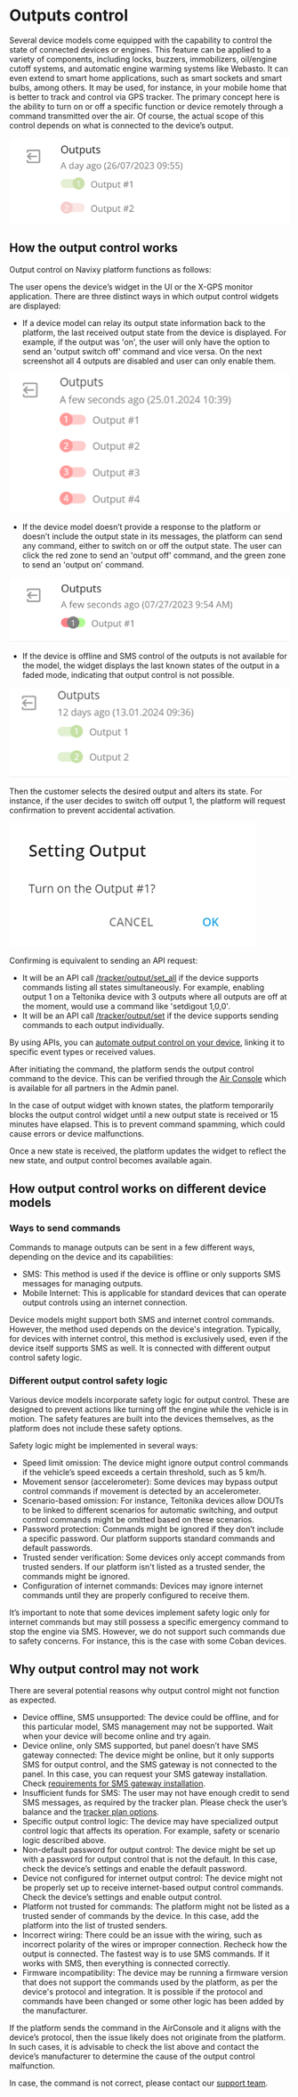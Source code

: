 # Outputs control

Several device models come equipped with the capability to control the state of connected devices or engines. This feature can be applied to a variety of components, including locks, buzzers, immobilizers, oil/engine cutoff systems, and automatic engine warming systems like Webasto. It can even extend to smart home applications, such as smart sockets and smart bulbs, among others. It may be used, for instance, in your mobile home that is better to track and control via GPS tracker. The primary concept here is the ability to turn on or off a specific function or device remotely through a command transmitted over the air. Of course, the actual scope of this control depends on what is connected to the device’s output.

![Output control widget example](../../expert-center/faq-and-troubleshooting/gps-devices/attachments/imagen-20230727-155729.png)

## How the output control works

Output control on Navixy platform functions as follows:

The user opens the device’s widget in the UI or the X-GPS monitor application. There are three distinct ways in which output control widgets are displayed:

* If a device model can relay its output state information back to the platform, the last received output state from the device is displayed. For example, if the output was 'on', the user will only have the option to send an 'output switch off' command and vice versa. On the next screenshot all 4 outputs are disabled and user can only enable them.

![How output control works with online device and known states](../../expert-center/faq-and-troubleshooting/gps-devices/attachments/image-20240125-094039.png)

* If the device model doesn’t provide a response to the platform or doesn’t include the output state in its messages, the platform can send any command, either to switch on or off the output state. The user can click the red zone to send an 'output off' command, and the green zone to send an 'output on' command.

![How output control works with stateless devices](../../expert-center/faq-and-troubleshooting/gps-devices/attachments/image-20240125-093603.png)

* If the device is offline and SMS control of the outputs is not available for the model, the widget displays the last known states of the output in a faded mode, indicating that output control is not possible.

![How output control works on offline device](../../expert-center/faq-and-troubleshooting/gps-devices/attachments/image-20240125-093342.png)

Then the customer selects the desired output and alters its state. For instance, if the user decides to switch off output 1, the platform will request confirmation to prevent accidental activation.

![Outputs state change confirmation](../../expert-center/faq-and-troubleshooting/gps-devices/attachments/image-20240125-095825.png)

Confirming is equivalent to sending an API request:

* It will be an API call [/tracker/output/set\_all](https://www.navixy.com/docs/navixy-api/user-api/backend-api/resources/tracking/tracker/output#set_all) if the device supports commands listing all states simultaneously. For example, enabling output 1 on a Teltonika device with 3 outputs where all outputs are off at the moment, would use a command like 'setdigout 1,0,0'.
* It will be an API call [/tracker/output/set](https://www.navixy.com/docs/navixy-api/user-api/backend-api/resources/tracking/tracker/output#set) if the device supports sending commands to each output individually.

By using APIs, you can [automate output control on your device](https://www.navixy.com/blog/cloud-functions-for-tailored-vehicle-telematics-solutions/?utm-source=slack), linking it to specific event types or received values.

After initiating the command, the platform sends the output control command to the device. This can be verified through the [Air Console](https://docs.navixy.com/admin-panel/air-console) which is available for all partners in the Admin panel.

In the case of output widget with known states, the platform temporarily blocks the output control widget until a new output state is received or 15 minutes have elapsed. This is to prevent command spamming, which could cause errors or device malfunctions.

Once a new state is received, the platform updates the widget to reflect the new state, and output control becomes available again.

## How output control works on different device models

### Ways to send commands

Commands to manage outputs can be sent in a few different ways, depending on the device and its capabilities:

* SMS: This method is used if the device is offline or only supports SMS messages for managing outputs.
* Mobile Internet: This is applicable for standard devices that can operate output controls using an internet connection.

Device models might support both SMS and internet control commands. However, the method used depends on the device's integration. Typically, for devices with internet control, this method is exclusively used, even if the device itself supports SMS as well. It is connected with different output control safety logic.

### Different output control safety logic

Various device models incorporate safety logic for output control. These are designed to prevent actions like turning off the engine while the vehicle is in motion. The safety features are built into the devices themselves, as the platform does not include these safety options.

Safety logic might be implemented in several ways:

* Speed limit omission: The device might ignore output control commands if the vehicle’s speed exceeds a certain threshold, such as 5 km/h.
* Movement sensor (accelerometer): Some devices may bypass output control commands if movement is detected by an accelerometer.
* Scenario-based omission: For instance, Teltonika devices allow DOUTs to be linked to different scenarios for automatic switching, and output control commands might be omitted based on these scenarios.
* Password protection: Commands might be ignored if they don’t include a specific password. Our platform supports standard commands and default passwords.
* Trusted sender verification: Some devices only accept commands from trusted senders. If our platform isn't listed as a trusted sender, the commands might be ignored.
* Configuration of internet commands: Devices may ignore internet commands until they are properly configured to receive them.

It’s important to note that some devices implement safety logic only for internet commands but may still possess a specific emergency command to stop the engine via SMS. However, we do not support such commands due to safety concerns. For instance, this is the case with some Coban devices.

## Why output control may not work

There are several potential reasons why output control might not function as expected.

* Device offline, SMS unsupported: The device could be offline, and for this particular model, SMS management may not be supported. Wait when your device will become online and try again.
* Device online, only SMS supported, but panel doesn’t have SMS gateway connected: The device might be online, but it only supports SMS for output control, and the SMS gateway is not connected to the panel. In this case, you can request your SMS gateway installation. Check [requirements for SMS gateway installation](https://docs.navixy.com/admin-panel/messaging-gateways#Messaginggateways-SMSgateway).
* Insufficient funds for SMS: The user may not have enough credit to send SMS messages, as required by the tracker plan. Please check the user’s balance and the [tracker plan options](https://docs.navixy.com/admin-panel/plans).
* Specific output control logic: The device may have specialized output control logic that affects its operation. For example, safety or scenario logic described above.
* Non-default password for output control: The device might be set up with a password for output control that is not the default. In this case, check the device’s settings and enable the default password.
* Device not configured for internet output control: The device might not be properly set up to receive internet-based output control commands. Check the device’s settings and enable output control.
* Platform not trusted for commands: The platform might not be listed as a trusted sender of commands by the device. In this case, add the platform into the list of trusted senders.
* Incorrect wiring: There could be an issue with the wiring, such as incorrect polarity of the wires or improper connection. Recheck how the output is connected. The fastest way is to use SMS commands. If it works with SMS, then everything is connected correctly.
* Firmware incompatibility: The device may be running a firmware version that does not support the commands used by the platform, as per the device's protocol and integration. It is possible if the protocol and commands have been changed or some other logic has been added by the manufacturer.

If the platform sends the command in the AirConsole and it aligns with the device’s protocol, then the issue likely does not originate from the platform. In such cases, it is advisable to check the list above and contact the device’s manufacturer to determine the cause of the output control malfunction.

In case, the command is not correct, please contact our [support team](mailto:support@navixy.com).
